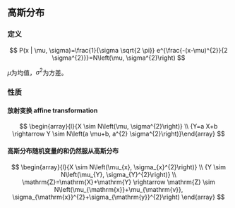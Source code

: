 ## 高斯分布

### 定义

$$
P(x | \mu, \sigma)=\frac{1}{\sigma \sqrt{2 \pi}} e^{\frac{-(x-\mu)^{2}}{2 \sigma^{2}}}=N\left(\mu, \sigma^{2}\right)
$$

$\mu$为均值，$\sigma ^2$为方差。

### 性质

#### 放射变换 affine transformation

$$
\begin{array}{l}{X \sim N\left(\mu, \sigma^{2}\right)} \\ {Y=a X+b \rightarrow Y \sim N\left(a \mu+b, a^{2} \sigma^{2}\right)}\end{array}
$$

#### 高斯分布随机变量的和仍然服从高斯分布

$$
\begin{array}{l}{X \sim N\left(\mu_{x}, \sigma_{x}^{2}\right)} \\ {Y \sim N\left(\mu_{Y}, \sigma_{Y}^{2}\right)} \\
\mathrm{Z}=\mathrm{X}+\mathrm{Y} \rightarrow \mathrm{Z} \sim N\left(\mu_{\mathrm{x}}+\mu_{\mathrm{v}}, \sigma_{\mathrm{x}}^{2}+\sigma_{\mathrm{y}}^{2}\right)
\end{array}
$$

